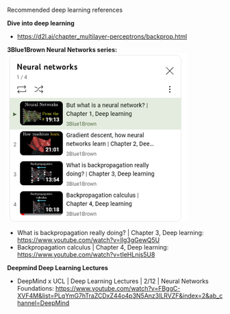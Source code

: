 Recommended deep learning references

**Dive into deep learning**
- https://d2l.ai/chapter_multilayer-perceptrons/backprop.html

**3Blue1Brown Neural Networks series:** 
![](2023-05-03-02-32-43.png)
- What is backpropagation really doing? | Chapter 3, Deep learning: https://www.youtube.com/watch?v=Ilg3gGewQ5U 
- Backpropagation calculus | Chapter 4, Deep learning: https://www.youtube.com/watch?v=tIeHLnjs5U8

**Deepmind Deep Learning Lectures**
- DeepMind x UCL | Deep Learning Lectures | 2/12 | Neural Networks Foundations: https://www.youtube.com/watch?v=FBggC-XVF4M&list=PLqYmG7hTraZCDxZ44o4p3N5Anz3lLRVZF&index=2&ab_channel=DeepMind